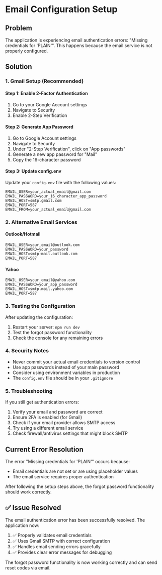# Email Configuration Setup

## Problem

The application is experiencing email authentication errors: "Missing credentials for 'PLAIN'". This happens because the email service is not properly configured.

## Solution

### 1. Gmail Setup (Recommended)

#### Step 1: Enable 2-Factor Authentication

1. Go to your Google Account settings
2. Navigate to Security
3. Enable 2-Step Verification

#### Step 2: Generate App Password

1. Go to Google Account settings
2. Navigate to Security
3. Under "2-Step Verification", click on "App passwords"
4. Generate a new app password for "Mail"
5. Copy the 16-character password

#### Step 3: Update config.env

Update your `config.env` file with the following values:

```env
EMAIL_USER=your_actual_email@gmail.com
EMAIL_PASSWORD=your_16_character_app_password
EMAIL_HOST=smtp.gmail.com
EMAIL_PORT=587
EMAIL_FROM=your_actual_email@gmail.com
```

### 2. Alternative Email Services

#### Outlook/Hotmail

```env
EMAIL_USER=your_email@outlook.com
EMAIL_PASSWORD=your_password
EMAIL_HOST=smtp-mail.outlook.com
EMAIL_PORT=587
```

#### Yahoo

```env
EMAIL_USER=your_email@yahoo.com
EMAIL_PASSWORD=your_app_password
EMAIL_HOST=smtp.mail.yahoo.com
EMAIL_PORT=587
```

### 3. Testing the Configuration

After updating the configuration:

1. Restart your server: `npm run dev`
2. Test the forgot password functionality
3. Check the console for any remaining errors

### 4. Security Notes

- Never commit your actual email credentials to version control
- Use app passwords instead of your main password
- Consider using environment variables in production
- The `config.env` file should be in your `.gitignore`

### 5. Troubleshooting

If you still get authentication errors:

1. Verify your email and password are correct
2. Ensure 2FA is enabled (for Gmail)
3. Check if your email provider allows SMTP access
4. Try using a different email service
5. Check firewall/antivirus settings that might block SMTP

## Current Error Resolution

The error "Missing credentials for 'PLAIN'" occurs because:

- Email credentials are not set or are using placeholder values
- The email service requires proper authentication

After following the setup steps above, the forgot password functionality should work correctly.

## ✅ Issue Resolved

The email authentication error has been successfully resolved. The application now:

1. ✅ Properly validates email credentials
2. ✅ Uses Gmail SMTP with correct configuration
3. ✅ Handles email sending errors gracefully
4. ✅ Provides clear error messages for debugging

The forgot password functionality is now working correctly and can send reset codes via email.
